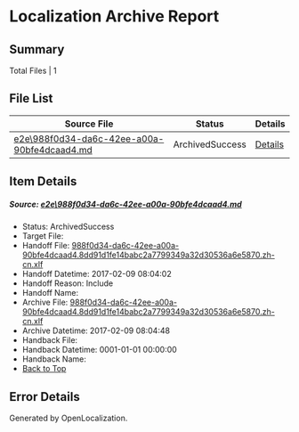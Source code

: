 # <a name='report-top'></a> Localization Archive Report

## Summary
 Total Files | 1

## File List
 Source File | Status | Details 
 ----------- | ------ | ------- 
 [e2e\988f0d34-da6c-42ee-a00a-90bfe4dcaad4.md](https://github.com/OpenLocalizationTestOrg/ol-test0/blob/456828a7c191ed1ca3c62e91a186bc39358304dd/e2e/988f0d34-da6c-42ee-a00a-90bfe4dcaad4.md) | ArchivedSuccess | [Details](#4bbc5e3c9eb05cb444c4a59d4c54951b42d3b41a5)

## Item Details
##### <a name='4bbc5e3c9eb05cb444c4a59d4c54951b42d3b41a5'></a> Source: [e2e\988f0d34-da6c-42ee-a00a-90bfe4dcaad4.md](https://github.com/OpenLocalizationTestOrg/ol-test0/blob/456828a7c191ed1ca3c62e91a186bc39358304dd/e2e/988f0d34-da6c-42ee-a00a-90bfe4dcaad4.md)
* Status: ArchivedSuccess
* Target File: 
* Handoff File: [988f0d34-da6c-42ee-a00a-90bfe4dcaad4.8dd91d1fe14babc2a7799349a32d30536a6e5870.zh-cn.xlf](https://github.com/OpenLocalizationTestOrg/ol-test0-handoff/blob/fd59d1419f5fdfdc769f5e96d86311e1ed11887e/ol-handoff/OpenLocalizationTestOrg/ol-test0-zhcn/shujia/ht/988f0d34-da6c-42ee-a00a-90bfe4dcaad4.8dd91d1fe14babc2a7799349a32d30536a6e5870.zh-cn.xlf)
* Handoff Datetime: 2017-02-09 08:04:02
* Handoff Reason: Include
* Handoff Name: 
* Archive File: [988f0d34-da6c-42ee-a00a-90bfe4dcaad4.8dd91d1fe14babc2a7799349a32d30536a6e5870.zh-cn.xlf](https://github.com/OpenLocalizationTestOrg/ol-test0-handoff/blob/848b8d50ff608df0c655d99bccc97009ef145655/ol-archive/OpenLocalizationTestOrg/ol-test0-zhcn/shujia/ht/988f0d34-da6c-42ee-a00a-90bfe4dcaad4.8dd91d1fe14babc2a7799349a32d30536a6e5870.zh-cn.xlf)
* Archive Datetime: 2017-02-09 08:04:48
* Handback File: 
* Handback Datetime: 0001-01-01 00:00:00
* Handback Name: 
* [Back to Top](#report-top)


## Error Details

Generated by OpenLocalization.
